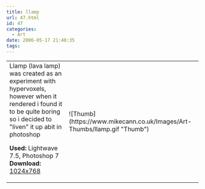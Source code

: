 ```yaml
---
title: llamp
url: 47.html
id: 47
categories:
  - Art
date: 2006-05-17 21:40:35
tags:
---
```


<table width="100%" cellspacing="0" cellpadding="0" border="0">
<tr>
<td>Llamp (lava lamp) was created as an experiment with hypervoxels, however when it rendered i found it to be quite boring so i decided to "liven" it up abit in photoshop

<span style="font-weight: bold">Used:</span> Lightwave 7.5, Photoshop 7
<span style="font-weight: bold">Download:</span> [1024x768](https://www.mikecann.co.uk/Images/Art-Full/llamp.jpg)</td>
<td>![Thumb](https://www.mikecann.co.uk/Images/Art-Thumbs/llamp.gif "Thumb")</td>
</tr>
</table>